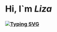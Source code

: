 # Hi, I`m ***Liza***
### [![Typing SVG](https://readme-typing-svg.herokuapp.com?color=%2336BCF7&lines=Computer+science+student)](https://git.io/typing-svg)
